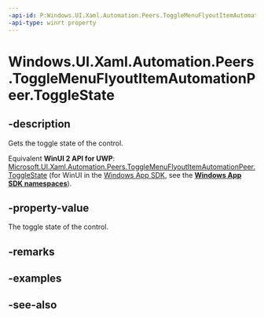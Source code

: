 ```yaml
---
-api-id: P:Windows.UI.Xaml.Automation.Peers.ToggleMenuFlyoutItemAutomationPeer.ToggleState
-api-type: winrt property
---
```


<!-- Property syntax
public Windows.UI.Xaml.Automation.ToggleState ToggleState { get; }
-->

# Windows.UI.Xaml.Automation.Peers.ToggleMenuFlyoutItemAutomationPeer.ToggleState

## -description
Gets the toggle state of the control.

Equivalent **WinUI 2 API for UWP**: [Microsoft.UI.Xaml.Automation.Peers.ToggleMenuFlyoutItemAutomationPeer.ToggleState](/windows/winui/api/microsoft.ui.xaml.automation.peers.togglemenuflyoutitemautomationpeer.togglestate) (for WinUI in the [Windows App SDK](/windows/apps/windows-app-sdk/), see the **[Windows App SDK namespaces](/windows/windows-app-sdk/api/winrt/)**).

## -property-value
The toggle state of the control.

## -remarks

## -examples

## -see-also
